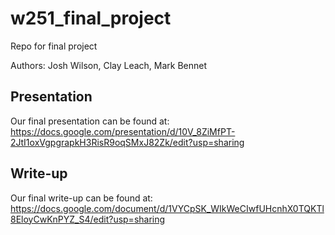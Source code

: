 # w251_final_project
Repo for final project

Authors: Josh Wilson, Clay Leach, Mark Bennet

## Presentation

Our final presentation can be found at:
  https://docs.google.com/presentation/d/10V_8ZiMfPT-2JtI1oxVgpgrapkH3RisR9oqSMxJ82Zk/edit?usp=sharing

## Write-up

Our final write-up can be found at:
  https://docs.google.com/document/d/1VYCpSK_WIkWeCIwfUHcnhX0TQKTl8EloyCwKnPYZ_S4/edit?usp=sharing
